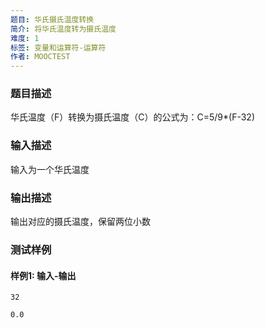 ```yaml
---
题目: 华氏摄氏温度转换
简介: 将华氏温度转为摄氏温度
难度: 1
标签: 变量和运算符-运算符
作者: MOOCTEST
---
```


### 题目描述

华氏温度（F）转换为摄氏温度（C）的公式为：C=5/9*(F-32)

### 输入描述

输入为一个华氏温度

### 输出描述

输出对应的摄氏温度，保留两位小数

### 测试样例

#### 样例1: 输入-输出

```
32
```

```
0.0
```

